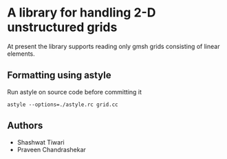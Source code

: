 # A library for handling 2-D unstructured grids

At present the library supports reading only gmsh grids consisting of linear elements.

## Formatting using astyle

Run astyle on source code before committing it
```
astyle --options=./astyle.rc grid.cc
```

## Authors

 * Shashwat Tiwari
 * Praveen Chandrashekar
